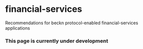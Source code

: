 # financial-services
Recommendations for beckn protocol-enabled financial-services applications

### This page is currently under development


